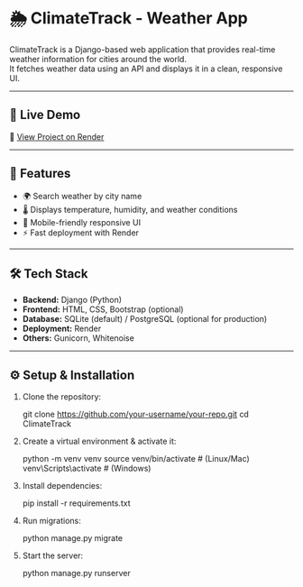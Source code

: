 # 🌦️ ClimateTrack - Weather App

ClimateTrack is a Django-based web application that provides real-time weather information for cities around the world.  
It fetches weather data using an API and displays it in a clean, responsive UI.  

---

## 🚀 Live Demo
🔗 [View Project on Render]([https://climatetrack.onrender.com/])

---

## 📌 Features
- 🌍 Search weather by city name  
- 🌡️ Displays temperature, humidity, and weather conditions  
- 📱 Mobile-friendly responsive UI  
- ⚡ Fast deployment with Render  

---

## 🛠️ Tech Stack
- **Backend:** Django (Python)  
- **Frontend:** HTML, CSS, Bootstrap (optional)  
- **Database:** SQLite (default) / PostgreSQL (optional for production)  
- **Deployment:** Render  
- **Others:** Gunicorn, Whitenoise  

---

## ⚙️ Setup & Installation
1. Clone the repository:
   
   git clone https://github.com/your-username/your-repo.git
   cd ClimateTrack

2. Create a virtual environment & activate it:

    python -m venv venv
    source venv/bin/activate   # (Linux/Mac)
    venv\Scripts\activate      # (Windows)


3. Install dependencies:

    pip install -r requirements.txt


4. Run migrations:

    python manage.py migrate


5. Start the server:

    python manage.py runserver
